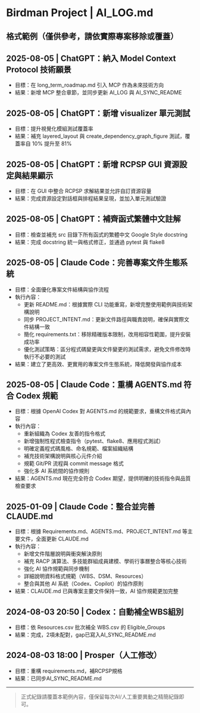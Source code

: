 <!-- AI/人工自動任務與重大異動/bug/決策日誌，回溯必查。 -->

# Birdman Project | AI_LOG.md

## 格式範例（僅供參考，請依實際專案移除或覆蓋）

## 2025-08-05 | ChatGPT：納入 Model Context Protocol 技術願景
- 目標：在 long_term_roadmap.md 引入 MCP 作為未來技術方向
- 結果：新增 MCP 整合章節，並同步更新 AI_LOG 與 AI_SYNC_README

## 2025-08-05 | ChatGPT：新增 visualizer 單元測試
- 目標：提升視覺化模組測試覆蓋率
- 結果：補充 layered_layout 與 create_dependency_graph_figure 測試，覆蓋率自 10% 提升至 81%

## 2025-08-05 | ChatGPT：新增 RCPSP GUI 資源設定與結果顯示
- 目標：在 GUI 中整合 RCPSP 求解結果並允許自訂資源容量
- 結果：完成資源設定對話框與排程結果呈現，並加入單元測試驗證

## 2025-08-05 | ChatGPT：補齊函式繁體中文註解
- 目標：檢查並補充 src 目錄下所有函式的繁體中文 Google Style docstring
- 結果：完成 docstring 統一與格式修正，並通過 pytest 與 flake8

## 2025-08-05 | Claude Code：完善專案文件生態系統
- 目標：全面優化專案文件結構與協作流程
- 執行內容：
  - 更新 README.md：根據實際 CLI 功能重寫，新增完整使用範例與技術架構說明
  - 同步 PROJECT_INTENT.md：更新文件路徑與職責說明，確保與實際文件結構一致
  - 簡化 requirements.txt：移除精確版本限制，改用相容性範圍，提升安裝成功率
  - 優化測試策略：區分程式碼變更與文件變更的測試需求，避免文件修改時執行不必要的測試
- 結果：建立了更高效、更實用的專案文件生態系統，降低開發與協作成本

## 2025-08-05 | Claude Code：重構 AGENTS.md 符合 Codex 規範
- 目標：根據 OpenAI Codex 對 AGENTS.md 的規範要求，重構文件格式與內容
- 執行內容：
  - 重新組織為 Codex 友善的指令格式
  - 新增強制性程式檢查指令（pytest、flake8、應用程式測試）
  - 明確定義程式碼風格、命名規範、檔案組織結構
  - 補充技術架構說明與核心元件介紹
  - 規範 Git/PR 流程與 commit message 格式
  - 強化多 AI 系統間的協作規則
- 結果：AGENTS.md 現在完全符合 Codex 期望，提供明確的技術指令與品質檢查要求

## 2025-01-09 | Claude Code：整合並完善 CLAUDE.md
- 目標：根據 Requirements.md、AGENTS.md、PROJECT_INTENT.md 等主要文件，全面更新 CLAUDE.md
- 執行內容：
  - 新增文件階層說明與衝突解決原則
  - 補充 RACP 演算法、多技能群組成員建模、學術行事曆整合等核心技術
  - 強化 AI 協作規範與同步機制
  - 詳細說明資料格式規範（WBS、DSM、Resources）
  - 整合與其他 AI 系統（Codex、Copilot）的協作原則
- 結果：CLAUDE.md 已與專案主要文件保持一致，AI 協作規範更加完整

## 2024-08-03 20:50 | Codex：自動補全WBS組別
- 目標：依 Resources.csv 批次補全 WBS.csv 的 Eligible_Groups
- 結果：完成，2項未配對，gap已寫入AI_SYNC_README.md

## 2024-08-03 18:00 | Prosper（人工修改）
- 目標：重構 requirements.md，補RCPSP規格
- 結果：已同步AI_SYNC_README.md

---

> 正式紀錄請覆蓋本範例內容，僅保留每次AI/人工重要異動之精簡紀錄即可。

